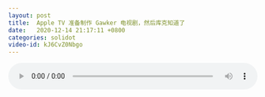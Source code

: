 ```yaml
---
layout: post
title:  Apple TV 准备制作 Gawker 电视剧，然后库克知道了
date:   2020-12-14 21:17:11 +0800
categories: solidot
video-id: kJ6CvZ0Nbgo
---
```


<audio src="/assets/4f435044822901871b65340e20ee6f21.mp3" style="width: 100%;" controls></audio>

